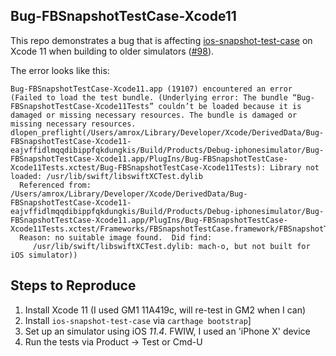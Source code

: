 Bug-FBSnapshotTestCase-Xcode11
------------------------------

This repo demonstrates a bug that is affecting [ios-snapshot-test-case](https://github.com/uber/ios-snapshot-test-case) on Xcode 11 when building to older simulators ([#98](https://github.com/uber/ios-snapshot-test-case/issues/98)).

The error looks like this:
```
Bug-FBSnapshotTestCase-Xcode11.app (19107) encountered an error (Failed to load the test bundle. (Underlying error: The bundle “Bug-FBSnapshotTestCase-Xcode11Tests” couldn’t be loaded because it is damaged or missing necessary resources. The bundle is damaged or missing necessary resources. dlopen_preflight(/Users/amrox/Library/Developer/Xcode/DerivedData/Bug-FBSnapshotTestCase-Xcode11-eajvffidlmqqdibippfqkdungkis/Build/Products/Debug-iphonesimulator/Bug-FBSnapshotTestCase-Xcode11.app/PlugIns/Bug-FBSnapshotTestCase-Xcode11Tests.xctest/Bug-FBSnapshotTestCase-Xcode11Tests): Library not loaded: /usr/lib/swift/libswiftXCTest.dylib
  Referenced from: /Users/amrox/Library/Developer/Xcode/DerivedData/Bug-FBSnapshotTestCase-Xcode11-eajvffidlmqqdibippfqkdungkis/Build/Products/Debug-iphonesimulator/Bug-FBSnapshotTestCase-Xcode11.app/PlugIns/Bug-FBSnapshotTestCase-Xcode11Tests.xctest/Frameworks/FBSnapshotTestCase.framework/FBSnapshotTestCase
  Reason: no suitable image found.  Did find:
     /usr/lib/swift/libswiftXCTest.dylib: mach-o, but not built for iOS simulator))

```

## Steps to Reproduce

  1. Install Xcode 11 (I used GM1 11A419c, will re-test in GM2 when I can)
  1. Install `ios-snapshot-test-case` via `carthage bootstrap`]
  1. Set up an simulator using iOS *11.4*. FWIW, I used an 'iPhone X' device
  1. Run the tests via Product -> Test or Cmd-U
